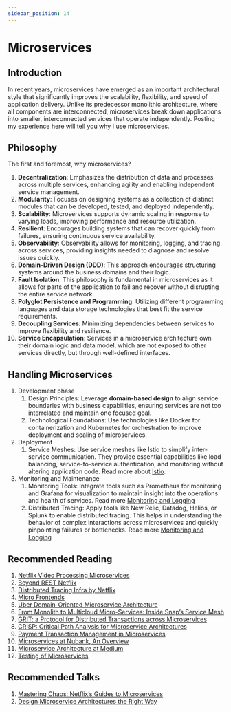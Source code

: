 ```yaml
---
sidebar_position: 14
---
```


# Microservices

## Introduction

In recent years, microservices have emerged as an important architectural style that significantly improves the scalability, flexibility, and speed of application delivery. Unlike its predecessor monolithic architecture, where all components are interconnected, microservices break down applications into smaller, interconnected services that operate independently. Posting my experience here will tell you why I use microservices.

## Philosophy

The first and foremost, why microservices?

1. **Decentralization**: Emphasizes the distribution of data and processes across multiple services, enhancing agility and enabling independent service management.
2. **Modularity**: Focuses on designing systems as a collection of distinct modules that can be developed, tested, and deployed independently.
3. **Scalability**: Microservices supports dynamic scaling in response to varying loads, improving performance and resource utilization.
4. **Resilient**: Encourages building systems that can recover quickly from failures, ensuring continuous service availability.
5. **Observability**: Observability allows for monitoring, logging, and tracing across services, providing insights needed to diagnose and resolve issues quickly.
6. **Domain-Driven Design (DDD)**: This approach encourages structuring systems around the business domains and their logic.
7. **Fault Isolation**: This philosophy is fundamental in microservices as it allows for parts of the application to fail and recover without disrupting the entire service network.
8. **Polyglot Persistence and Programming**: Utilizing different programming languages and data storage technologies that best fit the service requirements. 
9. **Decoupling Services**: Minimizing dependencies between services to improve flexibility and resilience.
10. **Service Encapsulation**: Services in a microservice architecture own their domain logic and data model, which are not exposed to other services directly, but through well-defined interfaces.

## Handling Microservices 

1. Development phase
   1. Design Principles: Leverage **domain-based design** to align service boundaries with business capabilities, ensuring services are not too interrelated and maintain one focused goal.
   2. Technological Foundations: Use technologies like Docker for containerization and Kubernetes for orchestration to improve deployment and scaling of microservices.
2. Deployment
   1. Service Meshes: Use service meshes like Istio to simplify inter-service communication. They provide essential capabilities like load balancing, service-to-service authentication, and monitoring without altering application code. Read more about [Istio](https://istio.io/latest/).
3. Monitoring and Maintenance
   1. Monitoring Tools: Integrate tools such as Prometheus for monitoring and Grafana for visualization to maintain insight into the operations and health of services. Read more [Monitoring and Logging](monitoring-and-logging.md)
   2. Distributed Tracing: Apply tools like New Relic, Datadog, Helios, or Splunk to enable distributed tracing. This helps in understanding the behavior of complex interactions across microservices and quickly pinpointing failures or bottlenecks. Read more [Monitoring and Logging](monitoring-and-logging.md)

## Recommended Reading

1. [Netflix Video Processing Microservices](https://netflixtechblog.com/rebuilding-netflix-video-processing-pipeline-with-microservices-4e5e6310e359)
2. [Beyond REST Netflix](https://netflixtechblog.com/beyond-rest-1b76f7c20ef6)
3. [Distributed Tracing Infra by Netflix](https://netflixtechblog.com/building-netflixs-distributed-tracing-infrastructure-bb856c319304)
4. [Micro Frontends](https://www.martinfowler.com/articles/micro-frontends.html)
5. [Uber Domain-Oriented Microservice Architecture](https://www.uber.com/en-ID/blog/microservice-architecture/)
6. [From Monolith to Multicloud Micro-Services: Inside Snap’s Service Mesh](https://eng.snap.com/monolith-to-multicloud-microservices-snap-service-mesh)
7. [GRIT: a Protocol for Distributed Transactions across Microservices](https://innovation.ebayinc.com/tech/engineering/grit-a-protocol-for-distributed-transactions-across-microservices/)
8. [CRISP: Critical Path Analysis for Microservice Architectures](https://www.uber.com/en-ID/blog/crisp-critical-path-analysis-for-microservice-architectures/)
9. [Payment Transaction Management in Microservices](https://engineering.mercari.com/en/blog/entry/20210831-2019-06-07-155849/)
10. [Microservices at Nubank, An Overview](https://building.nubank.com.br/microservices-at-nubank-an-overview/)
11. [Microservice Architecture at Medium](https://medium.engineering/microservice-architecture-at-medium-9c33805eb74f)
12. [Testing of Microservices](https://engineering.atspotify.com/2018/01/testing-of-microservices/)

## Recommended Talks

1. [Mastering Chaos: Netflix’s Guides to Microservices](https://www.youtube.com/watch?v=CZ3wIuvmHeM)
2. [Design Microservice Architectures the Right Way](https://www.youtube.com/watch?v=j6ow-UemzBc)